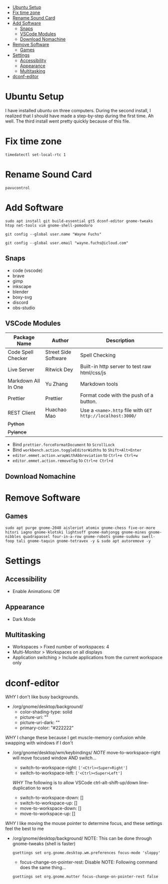 - [Ubuntu Setup](#ubuntu-setup)
- [Fix time zone](#fix-time-zone)
- [Rename Sound Card](#rename-sound-card)
- [Add Software](#add-software)
	- [Snaps](#snaps)
	- [VSCode Modules](#vscode-modules)
	- [Download Nomachine](#download-nomachine)
- [Remove Software](#remove-software)
	- [Games](#games)
- [Settings](#settings)
	- [Accessibility](#accessibility)
	- [Appearance](#appearance)
	- [Multitasking](#multitasking)
- [dconf-editor](#dconf-editor)

# Ubuntu Setup

I have installed ubuntu on three computers. During the second install, I realized that I should have made a step-by-step during the first time. Ah well. The third install went pretty quickly because of this file.

# Fix time zone

`timedatectl set-local-rtc 1`

# Rename Sound Card

`pavucontrol`

# Add Software

`sudo apt install git build-essential gt5 dconf-editor gnome-tweaks htop net-tools vim gnome-shell-pomodoro`

`git config --global user.name "Wayne Fuchs"`

`git config --global user.email "wayne.fuchs@icloud.com"`

## Snaps

- code (vscode)
- brave
- gimp
- inkscape
- blender
- boxy-svg
- discord
- obs-studio

## VSCode Modules

| Package Name        | Author               | Description                                                |
| ------------------- | -------------------- | ---------------------------------------------------------- |
| Code Spell Checker  | Street Side Software | Spell Checking                                             |
| Live Server         | Ritwick Dey          | Built-in http server to test raw html/css/js               |
| Markdown All In One | Yu Zhang             | Markdown tools                                             |
| Prettier            | Prettier             | Format code with the push of a button.        |
| REST Client         | Huachao Mao          | Use a `<name>.http` file with `GET http://localhost:3000/` |
| ~~Python~~          |                      |                                                            |
| ~~Pylance~~         |                      |                                                            |

* Bind `prettier.forceFormatDocument` to `ScrollLock`
* Bind `workbench.action.toggleEditorWidths` to `Shift+Alt+Enter`
* `editor.emmet.action.wrapWithAbbreviation` to `Ctrl+e Ctrl+w`
* `editor.emmet.action.removeTag` to `Ctrl+e Ctrl+d`

## Download Nomachine

# Remove Software

## Games

`sudo apt purge gnome-2048 aisleriot atomix gnome-chess five-or-more hitori iagno gnome-klotski lightsoff gnome-mahjongg gnome-mines gnome-nibbles quadrapassel four-in-a-row gnome-robots gnome-sudoku swell-foop tali gnome-taquin gnome-tetravex -y & sudo apt autoremove -y`

# Settings

## Accessibility

- Enable Animations: Off

## Appearance

- Dark Mode

## Multitasking

- Workspaces > Fixed number of workspaces: 4
- Multi-Monitor > Workspaces on all displays
- Application switching > Include applications from the current workspace only

# dconf-editor

_WHY_ I don't like busy backgrounds.

- /org/gnome/desktop/background/
  - color-shading-type: solid
  - picture-uri: ""
  - picture-uri-dark: ""
  - primary-color: "#222222"

_WHY_ I change these because I get muscle-memory confusion while swapping with windows if I don't

- /org/gnome/desktop/wm/keybindings/
  _NOTE_ move-to-workspace-right will move focused window AND switch...

  - switch-to-workspace-right: `['<Ctrl><Super>Right']`
  - switch-to-workspace-left: `['<Ctrl><Super>Left']`

  _WHY_ The following is to allow VSCode ctrl-alt-shift-up/down line-duplication to work

  - switch-to-workspace-down: []
  - switch-to-workspace-up: []
  - move-to-workspace-down: []
  - move-to-workspace-up: []

_WHY_ I like moving the mouse pointer to determine focus, and these settings feel the best to me

- /org/gnome/desktop/background/
  NOTE: This can be done through gnome-tweaks (shell is faster)

  `gsettings set org.gnome.desktop.wm.preferences focus-mode 'sloppy'`

  - focus-change-on-pointer-rest: Disable
    NOTE: Following command does the same thing...

  `gsettings set org.gnome.mutter focus-change-on-pointer-rest false`
